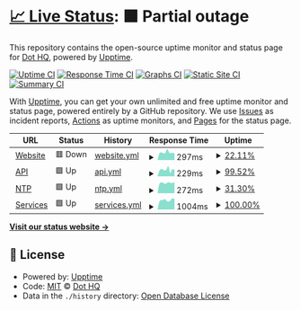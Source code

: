 # [📈 Live Status](https://dothq.github.io/upptime): <!--live status--> **🟧 Partial outage**

This repository contains the open-source uptime monitor and status page for [Dot HQ](https://dothq.co), powered by [Upptime](https://github.com/upptime/upptime).

[![Uptime CI](https://github.com/koj-co/upptime/workflows/Uptime%20CI/badge.svg)](https://github.com/koj-co/upptime/actions?query=workflow%3A%22Uptime+CI%22)
[![Response Time CI](https://github.com/koj-co/upptime/workflows/Response%20Time%20CI/badge.svg)](https://github.com/koj-co/upptime/actions?query=workflow%3A%22Response+Time+CI%22)
[![Graphs CI](https://github.com/koj-co/upptime/workflows/Graphs%20CI/badge.svg)](https://github.com/koj-co/upptime/actions?query=workflow%3A%22Graphs+CI%22)
[![Static Site CI](https://github.com/koj-co/upptime/workflows/Static%20Site%20CI/badge.svg)](https://github.com/koj-co/upptime/actions?query=workflow%3A%22Static+Site+CI%22)
[![Summary CI](https://github.com/koj-co/upptime/workflows/Summary%20CI/badge.svg)](https://github.com/koj-co/upptime/actions?query=workflow%3A%22Summary+CI%22)

With [Upptime](https://upptime.js.org), you can get your own unlimited and free uptime monitor and status page, powered entirely by a GitHub repository. We use [Issues](https://github.com/dothq/upptime/issues) as incident reports, [Actions](https://github.com/dothq/upptime/actions) as uptime monitors, and [Pages](https://dothq.github.io/upptime) for the status page.

<!--start: status pages-->
<!-- This summary is generated by Upptime (https://github.com/upptime/upptime) -->
<!-- Do not edit this manually, your changes will be overwritten -->
<!-- prettier-ignore -->
| URL | Status | History | Response Time | Uptime |
| --- | ------ | ------- | ------------- | ------ |
| <img alt="" src="https://favicons.githubusercontent.com/dothq.co" height="13"> [Website](https://dothq.co) | 🟥 Down | [website.yml](https://github.com/dothq/upptime/commits/master/history/website.yml) | <details><summary><img alt="Response time graph" src="./graphs/website/response-time-week.png" height="20"> 297ms</summary><br><a href="https://dothq.github.io/upptime/history/website"><img alt="Response time 355" src="https://img.shields.io/endpoint?url=https%3A%2F%2Fraw.githubusercontent.com%2Fdothq%2Fupptime%2Fmaster%2Fapi%2Fwebsite%2Fresponse-time.json"></a><br><a href="https://dothq.github.io/upptime/history/website"><img alt="24-hour response time 261" src="https://img.shields.io/endpoint?url=https%3A%2F%2Fraw.githubusercontent.com%2Fdothq%2Fupptime%2Fmaster%2Fapi%2Fwebsite%2Fresponse-time-day.json"></a><br><a href="https://dothq.github.io/upptime/history/website"><img alt="7-day response time 297" src="https://img.shields.io/endpoint?url=https%3A%2F%2Fraw.githubusercontent.com%2Fdothq%2Fupptime%2Fmaster%2Fapi%2Fwebsite%2Fresponse-time-week.json"></a><br><a href="https://dothq.github.io/upptime/history/website"><img alt="30-day response time 308" src="https://img.shields.io/endpoint?url=https%3A%2F%2Fraw.githubusercontent.com%2Fdothq%2Fupptime%2Fmaster%2Fapi%2Fwebsite%2Fresponse-time-month.json"></a><br><a href="https://dothq.github.io/upptime/history/website"><img alt="1-year response time 355" src="https://img.shields.io/endpoint?url=https%3A%2F%2Fraw.githubusercontent.com%2Fdothq%2Fupptime%2Fmaster%2Fapi%2Fwebsite%2Fresponse-time-year.json"></a></details> | <details><summary><a href="https://dothq.github.io/upptime/history/website">22.11%</a></summary><a href="https://dothq.github.io/upptime/history/website"><img alt="All-time uptime 58.16%" src="https://img.shields.io/endpoint?url=https%3A%2F%2Fraw.githubusercontent.com%2Fdothq%2Fupptime%2Fmaster%2Fapi%2Fwebsite%2Fuptime.json"></a><br><a href="https://dothq.github.io/upptime/history/website"><img alt="24-hour uptime 100.00%" src="https://img.shields.io/endpoint?url=https%3A%2F%2Fraw.githubusercontent.com%2Fdothq%2Fupptime%2Fmaster%2Fapi%2Fwebsite%2Fuptime-day.json"></a><br><a href="https://dothq.github.io/upptime/history/website"><img alt="7-day uptime 22.11%" src="https://img.shields.io/endpoint?url=https%3A%2F%2Fraw.githubusercontent.com%2Fdothq%2Fupptime%2Fmaster%2Fapi%2Fwebsite%2Fuptime-week.json"></a><br><a href="https://dothq.github.io/upptime/history/website"><img alt="30-day uptime 35.33%" src="https://img.shields.io/endpoint?url=https%3A%2F%2Fraw.githubusercontent.com%2Fdothq%2Fupptime%2Fmaster%2Fapi%2Fwebsite%2Fuptime-month.json"></a><br><a href="https://dothq.github.io/upptime/history/website"><img alt="1-year uptime 58.16%" src="https://img.shields.io/endpoint?url=https%3A%2F%2Fraw.githubusercontent.com%2Fdothq%2Fupptime%2Fmaster%2Fapi%2Fwebsite%2Fuptime-year.json"></a></details>
| <img alt="" src="https://favicons.githubusercontent.com/dothq.co" height="13"> [API](https://dothq.co/api) | 🟩 Up | [api.yml](https://github.com/dothq/upptime/commits/master/history/api.yml) | <details><summary><img alt="Response time graph" src="./graphs/api/response-time-week.png" height="20"> 229ms</summary><br><a href="https://dothq.github.io/upptime/history/api"><img alt="Response time 358" src="https://img.shields.io/endpoint?url=https%3A%2F%2Fraw.githubusercontent.com%2Fdothq%2Fupptime%2Fmaster%2Fapi%2Fapi%2Fresponse-time.json"></a><br><a href="https://dothq.github.io/upptime/history/api"><img alt="24-hour response time 223" src="https://img.shields.io/endpoint?url=https%3A%2F%2Fraw.githubusercontent.com%2Fdothq%2Fupptime%2Fmaster%2Fapi%2Fapi%2Fresponse-time-day.json"></a><br><a href="https://dothq.github.io/upptime/history/api"><img alt="7-day response time 229" src="https://img.shields.io/endpoint?url=https%3A%2F%2Fraw.githubusercontent.com%2Fdothq%2Fupptime%2Fmaster%2Fapi%2Fapi%2Fresponse-time-week.json"></a><br><a href="https://dothq.github.io/upptime/history/api"><img alt="30-day response time 425" src="https://img.shields.io/endpoint?url=https%3A%2F%2Fraw.githubusercontent.com%2Fdothq%2Fupptime%2Fmaster%2Fapi%2Fapi%2Fresponse-time-month.json"></a><br><a href="https://dothq.github.io/upptime/history/api"><img alt="1-year response time 358" src="https://img.shields.io/endpoint?url=https%3A%2F%2Fraw.githubusercontent.com%2Fdothq%2Fupptime%2Fmaster%2Fapi%2Fapi%2Fresponse-time-year.json"></a></details> | <details><summary><a href="https://dothq.github.io/upptime/history/api">99.52%</a></summary><a href="https://dothq.github.io/upptime/history/api"><img alt="All-time uptime 99.82%" src="https://img.shields.io/endpoint?url=https%3A%2F%2Fraw.githubusercontent.com%2Fdothq%2Fupptime%2Fmaster%2Fapi%2Fapi%2Fuptime.json"></a><br><a href="https://dothq.github.io/upptime/history/api"><img alt="24-hour uptime 100.00%" src="https://img.shields.io/endpoint?url=https%3A%2F%2Fraw.githubusercontent.com%2Fdothq%2Fupptime%2Fmaster%2Fapi%2Fapi%2Fuptime-day.json"></a><br><a href="https://dothq.github.io/upptime/history/api"><img alt="7-day uptime 99.52%" src="https://img.shields.io/endpoint?url=https%3A%2F%2Fraw.githubusercontent.com%2Fdothq%2Fupptime%2Fmaster%2Fapi%2Fapi%2Fuptime-week.json"></a><br><a href="https://dothq.github.io/upptime/history/api"><img alt="30-day uptime 99.72%" src="https://img.shields.io/endpoint?url=https%3A%2F%2Fraw.githubusercontent.com%2Fdothq%2Fupptime%2Fmaster%2Fapi%2Fapi%2Fuptime-month.json"></a><br><a href="https://dothq.github.io/upptime/history/api"><img alt="1-year uptime 99.82%" src="https://img.shields.io/endpoint?url=https%3A%2F%2Fraw.githubusercontent.com%2Fdothq%2Fupptime%2Fmaster%2Fapi%2Fapi%2Fuptime-year.json"></a></details>
| <img alt="" src="https://favicons.githubusercontent.com/ntp.dothq.co" height="13"> [NTP](https://ntp.dothq.co) | 🟩 Up | [ntp.yml](https://github.com/dothq/upptime/commits/master/history/ntp.yml) | <details><summary><img alt="Response time graph" src="./graphs/ntp/response-time-week.png" height="20"> 272ms</summary><br><a href="https://dothq.github.io/upptime/history/ntp"><img alt="Response time 209" src="https://img.shields.io/endpoint?url=https%3A%2F%2Fraw.githubusercontent.com%2Fdothq%2Fupptime%2Fmaster%2Fapi%2Fntp%2Fresponse-time.json"></a><br><a href="https://dothq.github.io/upptime/history/ntp"><img alt="24-hour response time 284" src="https://img.shields.io/endpoint?url=https%3A%2F%2Fraw.githubusercontent.com%2Fdothq%2Fupptime%2Fmaster%2Fapi%2Fntp%2Fresponse-time-day.json"></a><br><a href="https://dothq.github.io/upptime/history/ntp"><img alt="7-day response time 272" src="https://img.shields.io/endpoint?url=https%3A%2F%2Fraw.githubusercontent.com%2Fdothq%2Fupptime%2Fmaster%2Fapi%2Fntp%2Fresponse-time-week.json"></a><br><a href="https://dothq.github.io/upptime/history/ntp"><img alt="30-day response time 250" src="https://img.shields.io/endpoint?url=https%3A%2F%2Fraw.githubusercontent.com%2Fdothq%2Fupptime%2Fmaster%2Fapi%2Fntp%2Fresponse-time-month.json"></a><br><a href="https://dothq.github.io/upptime/history/ntp"><img alt="1-year response time 209" src="https://img.shields.io/endpoint?url=https%3A%2F%2Fraw.githubusercontent.com%2Fdothq%2Fupptime%2Fmaster%2Fapi%2Fntp%2Fresponse-time-year.json"></a></details> | <details><summary><a href="https://dothq.github.io/upptime/history/ntp">31.30%</a></summary><a href="https://dothq.github.io/upptime/history/ntp"><img alt="All-time uptime 38.50%" src="https://img.shields.io/endpoint?url=https%3A%2F%2Fraw.githubusercontent.com%2Fdothq%2Fupptime%2Fmaster%2Fapi%2Fntp%2Fuptime.json"></a><br><a href="https://dothq.github.io/upptime/history/ntp"><img alt="24-hour uptime 100.00%" src="https://img.shields.io/endpoint?url=https%3A%2F%2Fraw.githubusercontent.com%2Fdothq%2Fupptime%2Fmaster%2Fapi%2Fntp%2Fuptime-day.json"></a><br><a href="https://dothq.github.io/upptime/history/ntp"><img alt="7-day uptime 31.30%" src="https://img.shields.io/endpoint?url=https%3A%2F%2Fraw.githubusercontent.com%2Fdothq%2Fupptime%2Fmaster%2Fapi%2Fntp%2Fuptime-week.json"></a><br><a href="https://dothq.github.io/upptime/history/ntp"><img alt="30-day uptime 57.61%" src="https://img.shields.io/endpoint?url=https%3A%2F%2Fraw.githubusercontent.com%2Fdothq%2Fupptime%2Fmaster%2Fapi%2Fntp%2Fuptime-month.json"></a><br><a href="https://dothq.github.io/upptime/history/ntp"><img alt="1-year uptime 38.50%" src="https://img.shields.io/endpoint?url=https%3A%2F%2Fraw.githubusercontent.com%2Fdothq%2Fupptime%2Fmaster%2Fapi%2Fntp%2Fuptime-year.json"></a></details>
| <img alt="" src="https://favicons.githubusercontent.com/services.dothq.co" height="13"> [Services](https://services.dothq.co) | 🟩 Up | [services.yml](https://github.com/dothq/upptime/commits/master/history/services.yml) | <details><summary><img alt="Response time graph" src="./graphs/services/response-time-week.png" height="20"> 1004ms</summary><br><a href="https://dothq.github.io/upptime/history/services"><img alt="Response time 1034" src="https://img.shields.io/endpoint?url=https%3A%2F%2Fraw.githubusercontent.com%2Fdothq%2Fupptime%2Fmaster%2Fapi%2Fservices%2Fresponse-time.json"></a><br><a href="https://dothq.github.io/upptime/history/services"><img alt="24-hour response time 1130" src="https://img.shields.io/endpoint?url=https%3A%2F%2Fraw.githubusercontent.com%2Fdothq%2Fupptime%2Fmaster%2Fapi%2Fservices%2Fresponse-time-day.json"></a><br><a href="https://dothq.github.io/upptime/history/services"><img alt="7-day response time 1004" src="https://img.shields.io/endpoint?url=https%3A%2F%2Fraw.githubusercontent.com%2Fdothq%2Fupptime%2Fmaster%2Fapi%2Fservices%2Fresponse-time-week.json"></a><br><a href="https://dothq.github.io/upptime/history/services"><img alt="30-day response time 994" src="https://img.shields.io/endpoint?url=https%3A%2F%2Fraw.githubusercontent.com%2Fdothq%2Fupptime%2Fmaster%2Fapi%2Fservices%2Fresponse-time-month.json"></a><br><a href="https://dothq.github.io/upptime/history/services"><img alt="1-year response time 1034" src="https://img.shields.io/endpoint?url=https%3A%2F%2Fraw.githubusercontent.com%2Fdothq%2Fupptime%2Fmaster%2Fapi%2Fservices%2Fresponse-time-year.json"></a></details> | <details><summary><a href="https://dothq.github.io/upptime/history/services">100.00%</a></summary><a href="https://dothq.github.io/upptime/history/services"><img alt="All-time uptime 100.00%" src="https://img.shields.io/endpoint?url=https%3A%2F%2Fraw.githubusercontent.com%2Fdothq%2Fupptime%2Fmaster%2Fapi%2Fservices%2Fuptime.json"></a><br><a href="https://dothq.github.io/upptime/history/services"><img alt="24-hour uptime 100.00%" src="https://img.shields.io/endpoint?url=https%3A%2F%2Fraw.githubusercontent.com%2Fdothq%2Fupptime%2Fmaster%2Fapi%2Fservices%2Fuptime-day.json"></a><br><a href="https://dothq.github.io/upptime/history/services"><img alt="7-day uptime 100.00%" src="https://img.shields.io/endpoint?url=https%3A%2F%2Fraw.githubusercontent.com%2Fdothq%2Fupptime%2Fmaster%2Fapi%2Fservices%2Fuptime-week.json"></a><br><a href="https://dothq.github.io/upptime/history/services"><img alt="30-day uptime 100.00%" src="https://img.shields.io/endpoint?url=https%3A%2F%2Fraw.githubusercontent.com%2Fdothq%2Fupptime%2Fmaster%2Fapi%2Fservices%2Fuptime-month.json"></a><br><a href="https://dothq.github.io/upptime/history/services"><img alt="1-year uptime 100.00%" src="https://img.shields.io/endpoint?url=https%3A%2F%2Fraw.githubusercontent.com%2Fdothq%2Fupptime%2Fmaster%2Fapi%2Fservices%2Fuptime-year.json"></a></details>

<!--end: status pages-->

[**Visit our status website →**](https://dothq.github.io/upptime)

## 📄 License

- Powered by: [Upptime](https://github.com/upptime/upptime)
- Code: [MIT](./LICENSE) © [Dot HQ](https://dothq.co)
- Data in the `./history` directory: [Open Database License](https://opendatacommons.org/licenses/odbl/1-0/)
